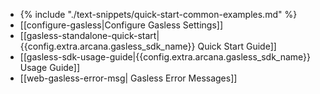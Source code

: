 * {% include "./text-snippets/quick-start-common-examples.md" %}
* [[configure-gasless|Configure Gasless Settings]]
* [[gasless-standalone-quick-start|{{config.extra.arcana.gasless_sdk_name}} Quick Start Guide]]
* [[gasless-sdk-usage-guide|{{config.extra.arcana.gasless_sdk_name}} Usage Guide]]
* [[web-gasless-error-msg| Gasless Error Messages]]
